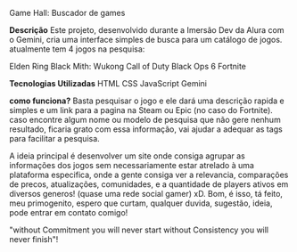 Game Hall: Buscador de games

**Descrição**
Este projeto, desenvolvido durante a Imersão Dev da Alura com o Gemini, cria uma interface simples de busca para um catálogo de jogos.
atualmente tem 4 jogos na pesquisa:

Elden Ring
Black Mith: Wukong
Call of Duty Black Ops 6
Fortnite

**Tecnologias Utilizadas**
HTML
CSS
JavaScript
Gemini

**como funciona?**
Basta pesquisar o jogo e ele dará uma descrição rapida e simples e um link para a pagina na Steam ou Epic (no caso do Fortnite).
caso encontre algum nome ou modelo de pesquisa que não gere nenhum resultado, ficaria grato com essa informação, vai ajudar a adequar as tags para facilitar a pesquisa.

 A ideia principal é desenvolver um site onde consiga agrupar as informações dos jogos sem necessariamente estar atrelado à uma plataforma especifica,
 onde a gente consiga ver a relevancia, comparações de precos, atualizações, comunidades, e a quantidade de players ativos em diversos generos!
(quase uma rede social gamer) xD.
Bom, é isso, tá feito, meu primogenito, espero que curtam, qualquer duvida, sugestão, ideia, pode entrar em contato comigo!

"without Commitment you will never start 
 without Consistency you will never finish"!
